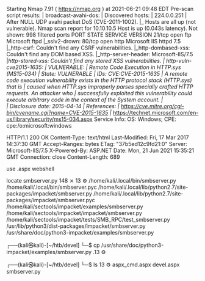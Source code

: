 Starting Nmap 7.91 ( https://nmap.org ) at 2021-06-21 09:48 EDT
Pre-scan script results:
| broadcast-avahi-dos: 
|   Discovered hosts:
|     224.0.0.251
|   After NULL UDP avahi packet DoS (CVE-2011-1002).
|_  Hosts are all up (not vulnerable).
Nmap scan report for 10.10.10.5
Host is up (0.043s latency).
Not shown: 998 filtered ports
PORT   STATE SERVICE VERSION
21/tcp open  ftp     Microsoft ftpd
|_sslv2-drown: 
80/tcp open  http    Microsoft IIS httpd 7.5
|_http-csrf: Couldn't find any CSRF vulnerabilities.
|_http-dombased-xss: Couldn't find any DOM based XSS.
|_http-server-header: Microsoft-IIS/7.5
|_http-stored-xss: Couldn't find any stored XSS vulnerabilities.
| http-vuln-cve2015-1635: 
|   VULNERABLE:
|   Remote Code Execution in HTTP.sys (MS15-034)
|     State: VULNERABLE
|     IDs:  CVE:CVE-2015-1635
|       A remote code execution vulnerability exists in the HTTP protocol stack (HTTP.sys) that is
|       caused when HTTP.sys improperly parses specially crafted HTTP requests. An attacker who
|       successfully exploited this vulnerability could execute arbitrary code in the context of the System account.
|           
|     Disclosure date: 2015-04-14
|     References:
|       https://cve.mitre.org/cgi-bin/cvename.cgi?name=CVE-2015-1635
|_      https://technet.microsoft.com/en-us/library/security/ms15-034.aspx
Service Info: OS: Windows; CPE: cpe:/o:microsoft:windows



HTTP/1.1 200 OK
Content-Type: text/html
Last-Modified: Fri, 17 Mar 2017 14:37:30 GMT
Accept-Ranges: bytes
ETag: "37b5ed12c9fd21:0"
Server: Microsoft-IIS/7.5
X-Powered-By: ASP.NET
Date: Mon, 21 Jun 2021 15:35:21 GMT
Connection: close
Content-Length: 689



use .aspx webshell 



locate smbserver.py                                                                                   148 ⨯ 13 ⚙
/home/kali/.local/bin/smbserver.py
/home/kali/.local/bin/smbserver.pyc
/home/kali/.local/lib/python2.7/site-packages/impacket/smbserver.py
/home/kali/.local/lib/python2.7/site-packages/impacket/smbserver.pyc
/home/kali/sectools/impacket/examples/smbserver.py
/home/kali/sectools/impacket/impacket/smbserver.py
/home/kali/sectools/impacket/tests/SMB_RPC/test_smbserver.py
/usr/lib/python3/dist-packages/impacket/smbserver.py
/usr/share/doc/python3-impacket/examples/smbserver.py
                                                                                                                     
┌──(kali㉿kali)-[~/htb/devel]
└─$ cp /usr/share/doc/python3-impacket/examples/smbserver.py .13 ⚙
                                                                                                                     
┌──(kali㉿kali)-[~/htb/devel]
└─$ ls                                                                                                          13 ⚙
aspx_cmd.aspx  devel.aspx  smbserver.py
